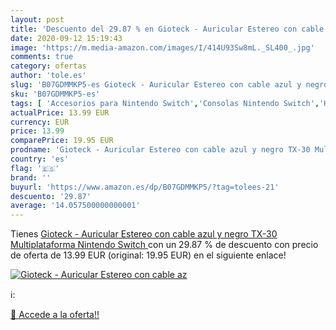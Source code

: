 ```yaml
---
layout: post
title: 'Descuento del 29.87 % en Gioteck - Auricular Estereo con cable az'
date: 2020-09-12 15:19:43
image: 'https://m.media-amazon.com/images/I/414U93Sw8mL._SL400_.jpg'
comments: true
category: ofertas
author: 'tole.es'
slug: 'B07GDMMKP5-es Gioteck - Auricular Estereo con cable azul y negro TX-30...'
sku: 'B07GDMMKP5-es'
tags: [ 'Accesorios para Nintendo Switch','Consolas Nintendo Switch','Hardware y juegos para Nintendo Switch','Iluminación','Iluminación de ambiente de interior','Iluminación de interior','Iluminación decorativa y para usos específicos de interior','Juegos para Nintendo Switch','Mandos para Nintendo Switch','Videojuegos','nintendo', ]
actualPrice: 13.99 EUR
currency: EUR
price: 13.99
comparePrice: 19.95 EUR
prodname: 'Gioteck - Auricular Estereo con cable azul y negro TX-30 Multiplataforma  Nintendo Switch '
country: 'es'
flag: '🇪🇸'
brand: ''
buyurl: 'https://www.amazon.es/dp/B07GDMMKP5/?tag=tolees-21'
descuento: '29.87'
average: '14.057500000000001'
---
```


Tienes [Gioteck - Auricular Estereo con cable azul y negro TX-30 Multiplataforma  Nintendo Switch ](https://www.amazon.es/dp/B07GDMMKP5/?tag=tolees-21) con un 29.87 % de descuento con precio de oferta de 13.99 EUR (original: 19.95 EUR) en el siguiente enlace!

[![Gioteck - Auricular Estereo con cable az](https://m.media-amazon.com/images/I/414U93Sw8mL._SL400_.jpg)](https://www.amazon.es/dp/B07GDMMKP5/?tag=tolees-21)

ℹ️:


[🛒 Accede a la oferta!!](https://www.amazon.es/dp/B07GDMMKP5/?tag=tolees-21)
